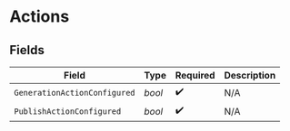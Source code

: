 # Actions


## Fields

| Field                        | Type                         | Required                     | Description                  |
| ---------------------------- | ---------------------------- | ---------------------------- | ---------------------------- |
| `GenerationActionConfigured` | *bool*                       | :heavy_check_mark:           | N/A                          |
| `PublishActionConfigured`    | *bool*                       | :heavy_check_mark:           | N/A                          |